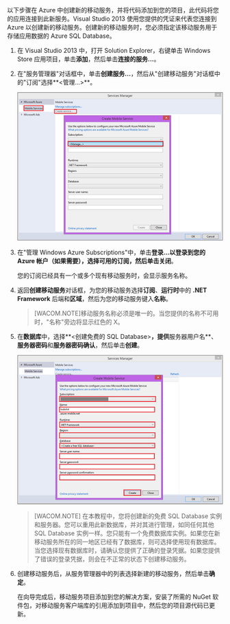 

以下步骤在 Azure 中创建新的移动服务，并将代码添加到您的项目，此代码将您的应用连接到此新服务。Visual Studio 2013 使用您提供的凭证来代表您连接到 Azure 以创建新的移动服务。创建新的移动服务时，您必须指定该移动服务用于存储应用数据的 Azure SQL Database。 

1. 在 Visual Studio 2013 中，打开 Solution Explorer，右键单击 Windows Store 应用项目，单击**添加**，然后单击**连接的服务...**。 

2. 在"服务管理器"对话框中，单击**创建服务...**，然后从"创建移动服务"对话框中的"订阅"选择**&lt;管理...&gt;**。  

	![create service manage subscriptions](./media/mobile-services-dotnet-backend-create-new-service-vs2013/mobile-create-service-from-vs2013.png)

3. 在"管理 Windows Azure Subscriptions"中，单击**登录...**以登录到您的 Azure 帐户（如果需要），选择可用的订阅，然后单击**关闭**。

	您的订阅已经具有一个或多个现有移动服务时，会显示服务名称。 

5. 返回**创建移动服务**对话框，为您的移动服务选择**订阅**、**运行时**中的 **.NET Framework** 后端和**区域**，然后为您的移动服务键入**名称**。

	>[WACOM.NOTE]移动服务名称必须是唯一的。当您提供的名称不可用时，"名称"旁边将显示红色的 X。 

6. 在**数据库**中，选择**&lt;创建免费的 SQL Database&gt;**，提供**服务器用户名**、**服务器密码**和**服务器密码确认**，然后单击**创建**。

  	![create new mobile service in VS 2013](./media/mobile-services-dotnet-backend-create-new-service-vs2013/mobile-create-service-from-vs2013-2.png)

	> [WACOM.NOTE]
	> 在本教程中，您将创建新的免费 SQL Database 实例和服务器。您可以重用此新数据库，并对其进行管理，如同任何其他 SQL Database 实例一样。您只能有一个免费数据库实例。如果您在新移动服务所在的同一地区已经有了数据库，则可选择使用现有数据库。当您选择现有数据库时，请确认您提供了正确的登录凭据。如果您提供了错误的登录凭据，则会在不正常的状态下创建移动服务。

7. 创建移动服务后，从服务管理器中的列表选择新建的移动服务，然后单击**确定**。
 
   	在向导完成后，移动服务项目添加到您的解决方案，安装了所需的 NuGet 软件包，对移动服务客户端库的引用添加到项目中，然后您的项目源代码已更新。

